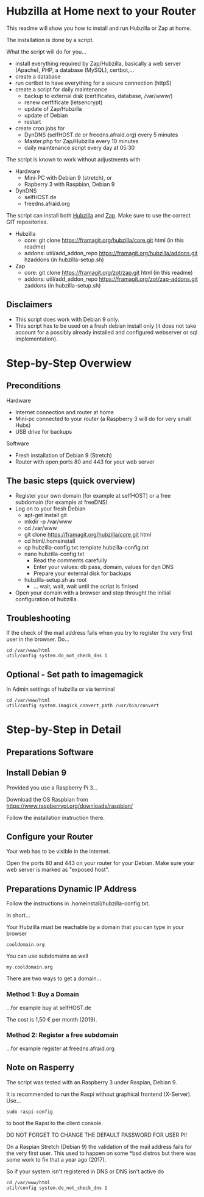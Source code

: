 # Hubzilla at Home next to your Router

This readme will show you how to install and run Hubzilla or Zap at home.

The installation is done by a script.

What the script will do for you...

+ install everything required by Zap/Hubzilla, basically a web server (Apache), PHP, a database (MySQL), certbot,...
+ create a database
+ run certbot to have everything for a secure connection (httpS)
+ create a script for daily maintenance
  - backup to external disk (certificates, database, /var/www/)
  - renew certfificate (letsencrypt)
  - update of Zap/Hubzilla
  - update of Debian
  - restart
+ create cron jobs for
  - DynDNS (selfHOST.de or freedns.afraid.org) every 5 minutes
  - Master.php for Zap/Hubzilla every 10 minutes
  - daily maintenance script every day at 05:30

The script is known to work without adjustments with

+ Hardware
  - Mini-PC with Debian 9 (stretch), or
  - Rapberry 3 with Raspbian, Debian 9
+ DynDNS
  - selfHOST.de
  - freedns.afraid.org

The script can install both [Hubzilla](https://zotlabs.org/page/hubzilla/hubzilla-project) and [Zap](https://zotlabs.com/zap/). Make sure to use the correct GIT repositories.  

+ Hubzilla
  - core: git clone https://framagit.org/hubzilla/core.git html (in this readme)
  - addons: util/add_addon_repo https://framagit.org/hubzilla/addons.git hzaddons (in hubzilla-setup.sh)
+ Zap
  - core: git clone https://framagit.org/zot/zap.git html (in this readme)
  - addons: util/add_addon_repo https://framagit.org/zot/zap-addons.git zaddons (in hubzilla-setup.sh)

## Disclaimers

- This script does work with Debian 9 only.
- This script has to be used on a fresh debian install only (it does not take account for a possibly already installed and configured webserver or sql implementation).

# Step-by-Step Overwiew

## Preconditions

Hardware

+ Internet connection and router at home
+ Mini-pc connected to your router (a Raspberry 3 will do for very small Hubs)
+ USB drive for backups

Software

+ Fresh installation of Debian 9 (Stretch)
+ Router with open ports 80 and 443 for your web server

## The basic steps (quick overview)

+ Register your own domain (for example at selfHOST) or a free subdomain (for example at freeDNS)
+ Log on to your fresh Debian
  - apt-get install git
  - mkdir -p /var/www
  - cd /var/www
  - git clone https://framagit.org/hubzilla/core.git html
  - cd html/.homeinstall
  - cp hubzilla-config.txt.template hubzilla-config.txt
  - nano hubzilla-config.txt
    - Read the comments carefully
    - Enter your values: db pass, domain, values for dyn DNS
    - Prepare your external disk for backups
  - hubzilla-setup.sh as root
    - ... wait, wait, wait until the script is finised
+ Open your domain with a browser and step throught the initial configuration of hubzilla.

## Troubleshooting

If the check of the mail address fails when you try to register the very first user in the browser. Do...

    cd /var/www/html
    util/config system.do_not_check_dns 1

## Optional - Set path to imagemagick

In Admin settings of hubzilla or via terminal

    cd /var/www/html
    util/config system.imagick_convert_path /usr/bin/convert

# Step-by-Step in Detail

## Preparations Software

## Install Debian 9

Provided you use a Raspberry Pi 3...

Download the OS Raspbian from https://www.raspberrypi.org/downloads/raspbian/

Follow the installation instruction there.

## Configure your Router

Your web has to be visible in the internet.  

Open the ports 80 and 443 on your router for your Debian. Make sure your web server is marked as "exposed host".

## Preparations Dynamic IP Address

Follow the instructions in .homeinstall/hubzilla-config.txt.  

In short...  

Your Hubzilla must be reachable by a domain that you can type in your browser

    cooldomain.org

You can use subdomains as well

    my.cooldomain.org

There are two ways to get a domain...

### Method 1: Buy a Domain 

...for example buy at selfHOST.de  

The cost is 1,50 € per month (2019).

### Method 2: Register a free subdomain

...for example register at freedns.afraid.org

## Note on Rasperry 

The script was tested with an Raspberry 3 under Raspian, Debian 9.

It is recommended to run the Raspi without graphical frontend (X-Server). Use...

    sudo raspi-config

to boot the Rapsi to the client console.

DO NOT FORGET TO CHANGE THE DEFAULT PASSWORD FOR USER PI!

On a Raspian Stretch (Debian 9) the validation of the mail address fails for the very first user.
This used to happen on some *bsd distros but there was some work to fix that a year ago (2017).

So if your system isn't registered in DNS or DNS isn't active do

    cd /var/www/html
    util/config system.do_not_check_dns 1


